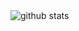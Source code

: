 <picture decoding="async" loading="lazy">
  <img alt="github stats" src="https://pixel-profile.vercel.app/api/github-stats?username=Yo1ogreyZz&theme=fuji">
</picture>
